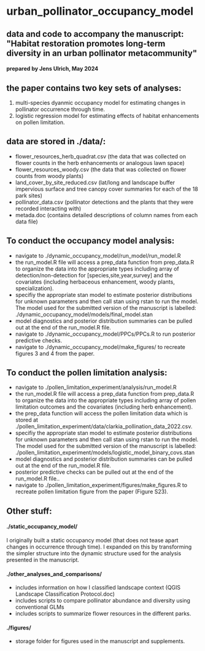 # urban_pollinator_occupancy_model

## data and code to accompany the manuscript: "Habitat restoration promotes long-term diversity in an urban pollinator metacommunity"

#### prepared by Jens Ulrich, May 2024

## the paper contains two key sets of analyses:
1) multi-species dyanmic occupancy model for estimating changes in pollinator occurrence through time.
2) logistic regression model for estimating effects of habitat enhancements on pollen limitation. 

## data are stored in ./data/:
- flower_resources_herb_quadrat.csv (the data that was collected on flower counts in the herb enhancements or analogous lawn space)
- flower_resources_woody.csv (the data that was collected on flower counts from woody plants)
- land_cover_by_site_reduced.csv (lat/long and landscape buffer impervious surface and tree canopy cover summaries for each of the 18 park sites)
- pollinator_data.csv (pollinator detections and the plants that they were recorded interacting with)
- metada.doc (contains detailed descriptions of column names from each data file)

## To conduct the occupancy model analysis:
- navigate to ./dynamic_occupancy_model/run_model/run_model.R
- the run_model.R file will access a prep_data function from prep_data.R to organize the data into the appropriate types including array of detection/non-detection for [species,site,year,survey] and the covariates (including herbaceous enhancement, woody plants, specialization).
- specifiy the appropriate stan model to estimate posterior distributions for unknown parameters and then call stan using rstan to run the model. The model used for the submitted version of the manuscript is labelled: ./dynamic_occupancy_model/models/final_model.stan
- model diagnostics and posterior distribution summaries can be pulled out at the end of the run_model.R file.
- navigate to ./dynamic_occupancy_model/PPCs/PPCs.R to run posterior predictive checks.
- navigate to ./dynamic_occupancy_model/make_figures/ to recreate figures 3 and 4 from the paper.

## To conduct the pollen limitation analysis:
- navigate to ./pollen_limitation_experiment/analysis/run_model.R
- the run_model.R file will access a prep_data function from prep_data.R to organize the data into the appropriate types including array of pollen limitation outcomes and the covariates (including herb enhancement).
- the prep_data function will access the pollen limitation data which is stored at ./pollen_limitation_experiment/data/clarkia_pollination_data_2022.csv.
- specifiy the appropriate stan model to estimate posterior distributions for unknown parameters and then call stan using rstan to run the model. The model used for the submitted version of the manuscript is labelled: ./pollen_limitation_experiment/models/logistic_model_binary_covs.stan
- model diagnostics and posterior distribution summaries can be pulled out at the end of the run_model.R file.
- posterior predictive checks can be pulled out at the end of the run_model.R file..
- navigate to ./pollen_limitation_experiment/figures/make_figures.R to recreate pollen limitation figure from the paper (Figure S23).

## Other stuff:
#### ./static_occupancy_model/
I originally built a static occupancy model (that does not tease apart changes in occurrence through time). I expanded on this by transforming the simpler structure into the dynamic structure used for the analysis presented in the manuscript.

#### ./other_analyses_and_comparisons/
- includes information on how I classified landscape context (QGIS Landscape Classification Protocol.doc)
- includes scripts to compare pollinator abundance and diversity using conventional GLMs
- includes scripts to summarize flower resources in the different parks.

#### ./figures/
- storage folder for figures used in the manuscript and supplements.
